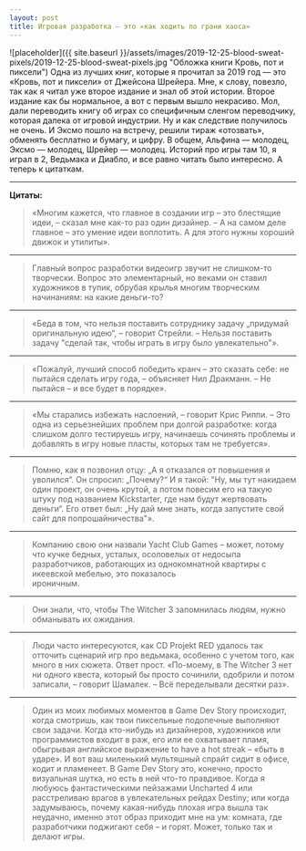```yaml
---
layout: post
title: Игровая разработка – это «как ходить по грани хаоса»
---
```


![placeholder]({{ site.baseurl }}/assets/images/2019-12-25-blood-sweat-pixels/2019-12-25-blood-sweat-pixels.jpg "Обложка книги Кровь, пот и пиксели")
Одна из лучших книг, которые я прочитал за 2019 год — это «Кровь, пот и пиксели» от Джейсона Шрейера. Мне, к слову, повезло, так как я читал уже второе издание и знал об этой истории. Второе издание как бы нормальное, а вот с первым вышло некрасиво. Мол, дали переводить книгу об играх со специфичным сленгом переводчику, которая далека от игровой индустрии. Ну и как следствие получилось не очень. И Эксмо пошло на встречу, решили тираж «отозвать», обменять бесплатно и бумагу, и цифру. 
В общем, Альфина — молодец, Эксмо — молодец, Шрейер — молодец. Историй про игры там 10, я играл в 2, Ведьмака и Диабло, и все равно читать было интересно. А теперь к цитаткам.


---

**Цитаты:**

> «Многим кажется, что главное в создании игр – это блестящие идеи, – сказал мне как-то раз один дизайнер. – А на самом деле главное – это умение идеи воплотить. А для этого нужны хороший движок
> и утилиты».

***

> Главный вопрос разработки видеоигр звучит не слишком-то творчески. Вопрос это элементарный, но веками он ставил художников в тупик, обрубая крылья многим творческим начинаниям: на какие деньги-то?

***

> «Беда в том, что нельзя поставить сотруднику задачу „придумай оригинальную идею“, – говорит Стрейли. – Нельзя поставить задачу "сделай так, чтобы играть в игру было увлекательно"».

***

> «Пожалуй, лучший способ победить кранч – это сказать себе: не пытайся сделать игру года, – объясняет Нил Дракманн. – Не пытайся – и все будет в порядке».

***

> «Мы старались избежать наслоений, – говорит Крис Риппи. – Это одна из серьезнейших проблем при долгой разработке: когда слишком долго тестируешь игру, начинаешь сочинять проблемы и добавлять в игру
> новые пласты, которых там не требуется».

***

> Помню, как я позвонил отцу: „А я отказался от повышения и уволился“. Он спросил: „Почему?“ И я такой: "Ну, мы тут накидаем один проект, он очень крутой, а потом повесим его на такую штуку под названием 
> Kickstarter, где нам будут жертвовать деньги“. Его ответ был: „Ну дай мне знать, когда запустите свой сайт для попрошайничества"».

***

> Компанию свою они назвали Yacht Club Games – может, потому что кучке бедных, усталых, осоловелых от недосыпа разработчиков, работающих из однокомнатной квартиры с икеевской мебелью, это показалось  
> ироничным.

***

> Они знали, что, чтобы The Witcher 3 запомнилась людям, нужно обманывать их ожидания.

***

> Люди часто интересуются, как CD Projekt RED удалось так отточить сценарий игр про ведьмака, особенно с учетом того, как много в них сюжета. Ответ прост. «По-моему, в The Witcher 3 нет ни одного квеста, 
> который бы просто сочинили, одобрили и потом записали, – говорит Шамалек. – Всё переделывали десятки раз».

***

> Один из моих любимых моментов в Game Dev Story происходит, когда смотришь, как твои пиксельные подопечные выполняют свои задачи. Когда кто-нибудь из дизайнеров, художников
> или программистов входит в раж, его или ее охватывает пламя, обыгрывая английское выражение to have a hot streak – «быть в ударе». И вот ваш миленький мультяшный спрайт
> сидит в офисе, кодит и пламенеет. В Game Dev Story это, конечно, просто визуальная шутка, но есть в ней что-то правдивое. Когда я любуюсь фантастическими пейзажами Uncharted 4 или расстреливаю врагов в 
> увлекательных рейдах Destiny; или когда задумываюсь, почему какая-нибудь плохая игра вышла так неудачно, именно этот образ приходит мне на ум: комната, где разработчики поджигают себя – и горят. Может, 
> только так и делают игры.